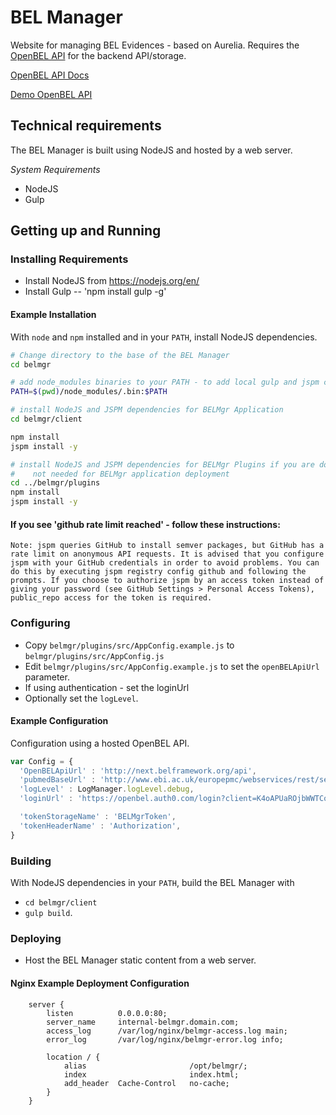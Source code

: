 # BEL Manager

Website for managing BEL Evidences - based on Aurelia.  Requires the [OpenBEL API][OpenBEL API] for the backend API/storage.

[OpenBEL API Docs][OpenBEL API Docs]

[Demo OpenBEL API][Demo OpenBEL API]

## Technical requirements

The BEL Manager is built using NodeJS and hosted by a web server.

*System Requirements*

- NodeJS
- Gulp


## Getting up and Running

### Installing Requirements

- Install NodeJS from https://nodejs.org/en/
- Install Gulp -- 'npm install gulp -g'

#### Example Installation

With ``node`` and ``npm`` installed and in your ``PATH``, install NodeJS
dependencies.

```bash
# Change directory to the base of the BEL Manager
cd belmgr

# add node_modules binaries to your PATH - to add local gulp and jspm commands
PATH=$(pwd)/node_modules/.bin:$PATH

# install NodeJS and JSPM dependencies for BELMgr Application
cd belmgr/client

npm install
jspm install -y

# install NodeJS and JSPM dependencies for BELMgr Plugins if you are doing Plugin development
#    not needed for BELMgr application deployment
cd ../belmgr/plugins
npm install
jspm install -y

```
#### If you see 'github rate limit reached' - follow these instructions:
    Note: jspm queries GitHub to install semver packages, but GitHub has a rate limit on anonymous API requests. It is advised that you configure jspm with your GitHub credentials in order to avoid problems. You can do this by executing jspm registry config github and following the prompts. If you choose to authorize jspm by an access token instead of giving your password (see GitHub Settings > Personal Access Tokens), public_repo access for the token is required.

### Configuring

- Copy ``belmgr/plugins/src/AppConfig.example.js`` to ``belmgr/plugins/src/AppConfig.js``
- Edit ``belmgr/plugins/src/AppConfig.example.js`` to set the ``openBELApiUrl`` parameter.
- If using authentication - set the loginUrl
- Optionally set the ``logLevel``.

#### Example Configuration

Configuration using a hosted OpenBEL API.

```javascript
var Config = {
  'OpenBELApiUrl' : 'http://next.belframework.org/api',
  'pubmedBaseUrl' : 'http://www.ebi.ac.uk/europepmc/webservices/rest/search',
  'logLevel' : LogManager.logLevel.debug,
  'loginUrl' : 'https://openbel.auth0.com/login?client=K4oAPUaROjbWWTCoAhf0nKYfTGsZWbHE&protocol=oauth2&response_type=token&scope=openid%20profile',

  'tokenStorageName' : 'BELMgrToken',
  'tokenHeaderName' : 'Authorization',
}
```

### Building

With NodeJS dependencies in your ``PATH``, build the BEL Manager with
- ``cd belmgr/client``
- ``gulp build``.

### Deploying

- Host the BEL Manager static content from a web server.

#### Nginx Example Deployment Configuration

```
    server {
        listen          0.0.0.0:80;
        server_name     internal-belmgr.domain.com;
        access_log      /var/log/nginx/belmgr-access.log main;
        error_log       /var/log/nginx/belmgr-error.log info;

        location / {
            alias                       /opt/belmgr/;
            index                       index.html;
            add_header  Cache-Control   no-cache;
        }
    }
```

[OpenBEL API]:      https://github.com/OpenBEL/openbel-api
[OpenBEL API Docs]: http://next.belframework.org/
[Demo OpenBEL API]: http://next.belframework.org/api
